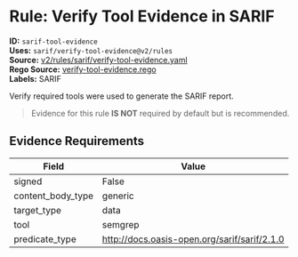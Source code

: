 # Rule: Verify Tool Evidence in SARIF  
**ID:** `sarif-tool-evidence`  
**Uses:** `sarif/verify-tool-evidence@v2/rules`  
**Source:** [v2/rules/sarif/verify-tool-evidence.yaml](https://github.com/scribe-public/sample-policies/v2/rules/sarif/verify-tool-evidence.yaml)  
**Rego Source:** [verify-tool-evidence.rego](https://github.com/scribe-public/sample-policies/v2/rules/sarif/verify-tool-evidence.rego)  
**Labels:** SARIF  

Verify required tools were used to generate the SARIF report.

> Evidence for this rule **IS NOT** required by default but is recommended.


## Evidence Requirements  
| Field | Value |
|-------|-------|
| signed | False |
| content_body_type | generic |
| target_type | data |
| tool | semgrep |
| predicate_type | http://docs.oasis-open.org/sarif/sarif/2.1.0 |


